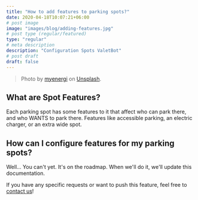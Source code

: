 ```yaml
---
title: "How to add features to parking spots?"
date: 2020-04-18T10:07:21+06:00
# post image
image: "images/blog/adding-features.jpg"
# post type (regular/featured)
type: "regular"
# meta description
description: "Configuration Spots ValetBot"
# post draft
draft: false
---
```


> Photo by <a href="https://unsplash.com/@myenergi?utm_source=unsplash&utm_medium=referral&utm_content=creditCopyText">myenergi</a> on <a href="https://unsplash.com/s/photos/tesla-charger?utm_source=unsplash&utm_medium=referral&utm_content=creditCopyText">Unsplash</a>.

## What are Spot Features?

Each parking spot has some features to it that affect who can park there, and
who WANTS to park there. Features like accessible parking, an electric charger,
or an extra wide spot.

## How can I configure features for my parking spots?

Well... You can't yet. It's on the roadmap. When we'll do it, we'll update this
documentation.

If you have any specific requests or want to push this feature, feel free to
[contact us](/contact)!
